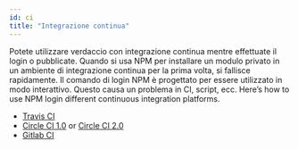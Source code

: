 ```yaml
---
id: ci
title: "Integrazione continua"
---
```

Potete utilizzare verdaccio con integrazione continua mentre effettuate il login o pubblicate. Quando si usa NPM per installare un modulo privato in un ambiente di integrazione continua per la prima volta, si fallisce rapidamente. Il comando di login NPM è progettato per essere utilizzato in modo interattivo. Questo causa un problema in CI, script, ecc. Here’s how to use NPM login different continuous integration platforms.

- [Travis CI](https://remysharp.com/2015/10/26/using-travis-with-private-npm-deps)
- [Circle CI 1.0](https://circleci.com/docs/1.0/npm-login/) or [Circle CI 2.0](https://circleci.com/docs/2.0/deployment-integrations/#npm)
- [Gitlab CI](https://www.exclamationlabs.com/blog/continuous-deployment-to-npm-using-gitlab-ci/)